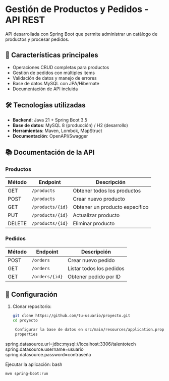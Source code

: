 # Gestión de Productos y Pedidos - API REST

API desarrollada con Spring Boot que permite administrar un catálogo de productos y procesar pedidos.


## 📌 Características principales

- Operaciones CRUD completas para productos
- Gestión de pedidos con múltiples items
- Validación de datos y manejo de errores
- Base de datos MySQL con JPA/Hibernate
- Documentación de API incluida

## 🛠 Tecnologías utilizadas

- **Backend**: Java 21 + Spring Boot 3.5
- **Base de datos**: MySQL 8 (producción) / H2 (desarrollo)
- **Herramientas**: Maven, Lombok, MapStruct
- **Documentación**: OpenAPI/Swagger

## 📚 Documentación de la API

### Productos

| Método | Endpoint         | Descripción                    |
| ------ | ---------------- | ------------------------------ |
| GET    | `/products`      | Obtener todos los productos    |
| POST   | `/products`      | Crear nuevo producto           |
| GET    | `/products/{id}` | Obtener un producto específico |
| PUT    | `/products/{id}` | Actualizar producto            |
| DELETE | `/products/{id}` | Eliminar producto              |

### Pedidos

| Método | Endpoint       | Descripción              |
| ------ | -------------- | ------------------------ |
| POST   | `/orders`      | Crear nuevo pedido       |
| GET    | `/orders`      | Listar todos los pedidos |
| GET    | `/orders/{id}` | Obtener pedido por ID    |

## 🔧 Configuración

1. Clonar repositorio:

   ```bash
   git clone https://github.com/tu-usuario/proyecto.git
   cd proyecto

    Configurar la base de datos en src/main/resources/application.properties:
    properties
   ```

spring.datasource.url=jdbc:mysql://localhost:3306/talentotech
spring.datasource.username=usuario
spring.datasource.password=contraseña

Ejecutar la aplicación:
bash

    mvn spring-boot:run

